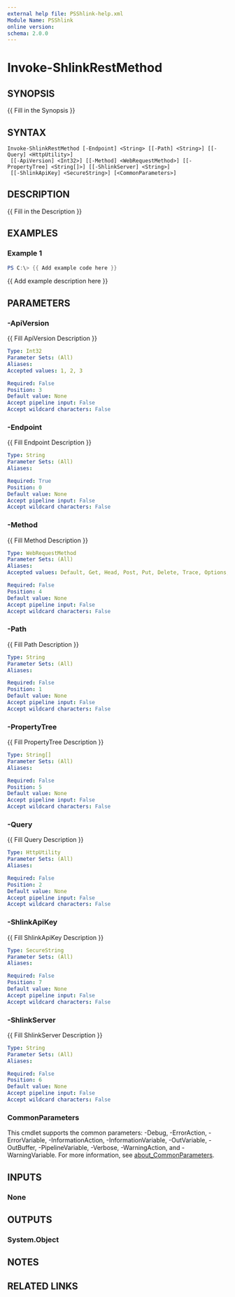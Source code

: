 ```yaml
---
external help file: PSShlink-help.xml
Module Name: PSShlink
online version:
schema: 2.0.0
---
```


# Invoke-ShlinkRestMethod

## SYNOPSIS
{{ Fill in the Synopsis }}

## SYNTAX

```
Invoke-ShlinkRestMethod [-Endpoint] <String> [[-Path] <String>] [[-Query] <HttpUtility>]
 [[-ApiVersion] <Int32>] [[-Method] <WebRequestMethod>] [[-PropertyTree] <String[]>] [[-ShlinkServer] <String>]
 [[-ShlinkApiKey] <SecureString>] [<CommonParameters>]
```

## DESCRIPTION
{{ Fill in the Description }}

## EXAMPLES

### Example 1
```powershell
PS C:\> {{ Add example code here }}
```

{{ Add example description here }}

## PARAMETERS

### -ApiVersion
{{ Fill ApiVersion Description }}

```yaml
Type: Int32
Parameter Sets: (All)
Aliases:
Accepted values: 1, 2, 3

Required: False
Position: 3
Default value: None
Accept pipeline input: False
Accept wildcard characters: False
```

### -Endpoint
{{ Fill Endpoint Description }}

```yaml
Type: String
Parameter Sets: (All)
Aliases:

Required: True
Position: 0
Default value: None
Accept pipeline input: False
Accept wildcard characters: False
```

### -Method
{{ Fill Method Description }}

```yaml
Type: WebRequestMethod
Parameter Sets: (All)
Aliases:
Accepted values: Default, Get, Head, Post, Put, Delete, Trace, Options, Merge, Patch

Required: False
Position: 4
Default value: None
Accept pipeline input: False
Accept wildcard characters: False
```

### -Path
{{ Fill Path Description }}

```yaml
Type: String
Parameter Sets: (All)
Aliases:

Required: False
Position: 1
Default value: None
Accept pipeline input: False
Accept wildcard characters: False
```

### -PropertyTree
{{ Fill PropertyTree Description }}

```yaml
Type: String[]
Parameter Sets: (All)
Aliases:

Required: False
Position: 5
Default value: None
Accept pipeline input: False
Accept wildcard characters: False
```

### -Query
{{ Fill Query Description }}

```yaml
Type: HttpUtility
Parameter Sets: (All)
Aliases:

Required: False
Position: 2
Default value: None
Accept pipeline input: False
Accept wildcard characters: False
```

### -ShlinkApiKey
{{ Fill ShlinkApiKey Description }}

```yaml
Type: SecureString
Parameter Sets: (All)
Aliases:

Required: False
Position: 7
Default value: None
Accept pipeline input: False
Accept wildcard characters: False
```

### -ShlinkServer
{{ Fill ShlinkServer Description }}

```yaml
Type: String
Parameter Sets: (All)
Aliases:

Required: False
Position: 6
Default value: None
Accept pipeline input: False
Accept wildcard characters: False
```

### CommonParameters
This cmdlet supports the common parameters: -Debug, -ErrorAction, -ErrorVariable, -InformationAction, -InformationVariable, -OutVariable, -OutBuffer, -PipelineVariable, -Verbose, -WarningAction, and -WarningVariable. For more information, see [about_CommonParameters](http://go.microsoft.com/fwlink/?LinkID=113216).

## INPUTS

### None
## OUTPUTS

### System.Object
## NOTES

## RELATED LINKS

